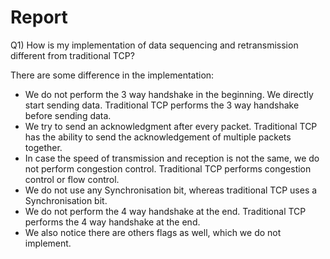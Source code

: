 # Report

Q1) How is my implementation of data sequencing and retransmission different from traditional TCP?

There are some difference in the implementation:

- We do not perform the 3 way handshake in the beginning. We directly start sending data. Traditional TCP performs the 3 way handshake before sending data.
- We try to send an acknowledgment after every packet. Traditional TCP has the ability to send the acknowledgement of multiple packets together.
- In case the speed of transmission and reception is not the same, we do not perform congestion control. Traditional TCP performs congestion control or flow control.
- We do not use any Synchronisation bit, whereas traditional TCP uses a Synchronisation bit.
- We do not perform the 4 way handshake at the end. Traditional TCP performs the 4 way handshake at the end.
- We also notice there are others flags as well, which we do not implement.